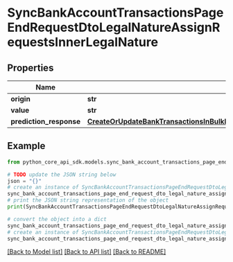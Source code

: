 # SyncBankAccountTransactionsPageEndRequestDtoLegalNatureAssignRequestsInnerLegalNature


## Properties

Name | Type | Description | Notes
------------ | ------------- | ------------- | -------------
**origin** | **str** |  | 
**value** | **str** |  | 
**prediction_response** | [**CreateOrUpdateBankTransactionsInBulkRequestDtoItemsInnerLegalNatureGuessesInner**](CreateOrUpdateBankTransactionsInBulkRequestDtoItemsInnerLegalNatureGuessesInner.md) |  | [optional] 

## Example

```python
from python_core_api_sdk.models.sync_bank_account_transactions_page_end_request_dto_legal_nature_assign_requests_inner_legal_nature import SyncBankAccountTransactionsPageEndRequestDtoLegalNatureAssignRequestsInnerLegalNature

# TODO update the JSON string below
json = "{}"
# create an instance of SyncBankAccountTransactionsPageEndRequestDtoLegalNatureAssignRequestsInnerLegalNature from a JSON string
sync_bank_account_transactions_page_end_request_dto_legal_nature_assign_requests_inner_legal_nature_instance = SyncBankAccountTransactionsPageEndRequestDtoLegalNatureAssignRequestsInnerLegalNature.from_json(json)
# print the JSON string representation of the object
print(SyncBankAccountTransactionsPageEndRequestDtoLegalNatureAssignRequestsInnerLegalNature.to_json())

# convert the object into a dict
sync_bank_account_transactions_page_end_request_dto_legal_nature_assign_requests_inner_legal_nature_dict = sync_bank_account_transactions_page_end_request_dto_legal_nature_assign_requests_inner_legal_nature_instance.to_dict()
# create an instance of SyncBankAccountTransactionsPageEndRequestDtoLegalNatureAssignRequestsInnerLegalNature from a dict
sync_bank_account_transactions_page_end_request_dto_legal_nature_assign_requests_inner_legal_nature_from_dict = SyncBankAccountTransactionsPageEndRequestDtoLegalNatureAssignRequestsInnerLegalNature.from_dict(sync_bank_account_transactions_page_end_request_dto_legal_nature_assign_requests_inner_legal_nature_dict)
```
[[Back to Model list]](../README.md#documentation-for-models) [[Back to API list]](../README.md#documentation-for-api-endpoints) [[Back to README]](../README.md)


